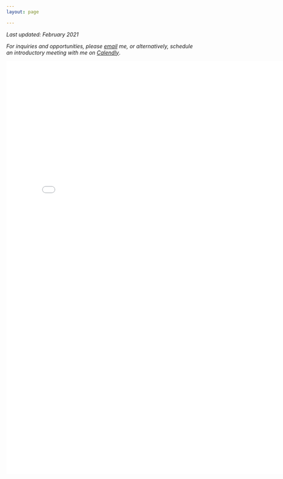 ```yaml
---
layout: page

---
```


*Last updated: February 2021*

*For inquiries and opportunities, please [email](jbowden@caltech.edu) me, or alternatively, schedule an introductory meeting with me on [Calendly](https://calendly.com/jcbowden/15min)*.

<center>
<embed src="{{site.github_url}}/assets/resumes/BowdenJames_Resume_02.21.pdf#toolbar=0&navpanes=0&scrollbar=0&statusbar=0" width="790 px" height="1092px" />
</center>
